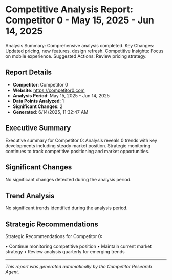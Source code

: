 # Competitive Analysis Report: Competitor 0 - May 15, 2025 - Jun 14, 2025

Analysis Summary: Comprehensive analysis completed.
Key Changes: Updated pricing, new features, design refresh.
Competitive Insights: Focus on mobile experience.
Suggested Actions: Review pricing strategy.

## Report Details

- **Competitor**: Competitor 0
- **Website**: https://competitor0.com
- **Analysis Period**: May 15, 2025 - Jun 14, 2025
- **Data Points Analyzed**: 1
- **Significant Changes**: 2
- **Generated**: 6/14/2025, 11:32:47 AM

## Executive Summary

Executive summary for Competitor 0: Analysis reveals 0 trends with key developments including steady market position. Strategic monitoring continues to track competitive positioning and market opportunities.

## Significant Changes

No significant changes detected during the analysis period.

## Trend Analysis

No significant trends identified during the analysis period.

## Strategic Recommendations

Strategic Recommendations for Competitor 0:

• Continue monitoring competitive position
• Maintain current market strategy
• Review analysis quarterly for emerging trends

---

*This report was generated automatically by the Competitor Research Agent.*

